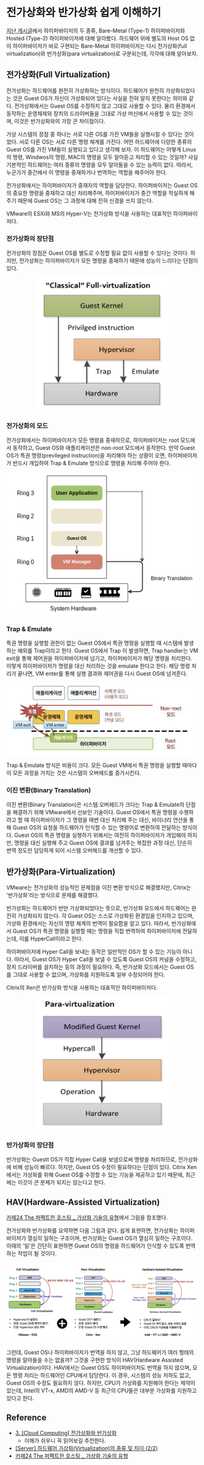 # 전가상화와 반가상화 쉽게 이해하기

<!-- 2021. 10.25 -->

[지난 게시글](03_vm-and-hypervisor.md)에서 하이퍼바이저의 두 종류, Bare-Metal (Type-1) 하이퍼바이저와 Hosted (Type-2) 하이퍼바이저에 대해 알아봤다. 하드웨어 위에 별도의 Host OS 없이 하이퍼바이저가 바로 구현되는 Bare-Metal 하이퍼바이저는 다시 전가상화(full virtualization)와 반가상화(para virtualization)로 구분되는데, 각각에 대해 알아보자.

## 전가상화(Full Virtualization)

전가상화는 하드웨어를 완전히 가상화하는 방식이다. 하드웨어가 완전히 가상화되었다는 것은 Guest OS가 자신이 가상화되어 있다는 사실을 전혀 알지 못한다는 의미와 같다. 전가상화에서는 Guest OS를 수정하지 않고 그대로 사용할 수 있다. 물리 환경에서 동작하는 운영체제와 장치의 드라이버들을 그대로 가상 머신에서 사용할 수 있는 것이며, 이것은 반가상화와의 가장 큰 차이점이다.

가상 시스템의 장점 중 하나는 서로 다른 OS를 가진 VM들을 실행시킬 수 있다는 것이었다. 서로 다른 OS는 서로 다른 명령 체계를 가진다. 어떤 하드웨어에 다양한 종류의 Guest OS를 가진 VM들이 실행되고 있다고 생각해 보자. 이 하드웨어는 어떻게 Linux의 명령, Windwos의 명령, MAC의 명령을 모두 알아듣고 처리할 수 있는 것일까? 사실 기본적인 하드웨어는 여러 종류의 명령을 모두 알아들을 수 있는 능력이 없다. 따라서, 누군가가 중간에서 이 명령을 중재하거나 번역하는 역할을 해주어야 한다.

전가상화에서는 하이퍼바이저가 중재자의 역할을 담당한다. 하이퍼바이저는 Guest OS의 중요한 명령을 중재하고 대신 처리해주며, 하이퍼바이저가 중간 역할을 착실하게 해주기 때문에 Guest OS는 그 과정에 대해 전혀 신경을 쓰지 않는다.

VMware의 ESXi와 MS의 Hyper-V는 전가상화 방식을 사용하는 대표적인 하이퍼바이저다.

### 전가상화의 장단점

전가상화의 장점은 Guest OS를 별도로 수정할 필요 없이 사용할 수 있다는 것이다. 하지만, 전가상화는 하이퍼바이저가 모든 명령을 중재하기 때문에 성능이 느리다는 단점이 있다.

<center><img src="images/2021-10-25-06-06-19.png" width="350" height="350"></center>

### 전가상화의 모드

전가상화에서는 하이퍼바이저가 모든 명령을 중재하므로, 하이퍼바이저는 root 모드에서 동작하고, Guest OS와 애플리케이션은 non-root 모드에서 동작한다. 만약 Guest OS가 특권 명령(previleged instruction)을 처리해야 하는 상황이 오면, 하이퍼바이저가 반드시 개입하여 Trap & Emulate 방식으로 명령을 처리해 주어야 한다.

![](images/2021-10-25-05-29-07.png)

### Trap & Emulate

특권 명령을 실행할 권한이 없는 Guest OS에서 특권 명령을 실행할 때 시스템에 발생하는 예외를 Trap이라고 한다. Guest OS에서 Trap 이 발생하면, Trap handler는 VM exit을 통해 제어권을 하이퍼바이저에 넘기고, 하이퍼바이저가 해당 명령을 처리한다. 이렇게 하이퍼바이저가 명령을 대신 처리하는 것을 emulate 한다고 한다. 해당 명령 처리가 끝나면, VM enter를 통해 실행 결과와 제어권을 다시 Guest OS에 넘겨준다.

![](images/2021-10-25-05-30-34.png)

Trap & Emulate 방식은 비용이 크다. 모든 Guest VM에서 특권 명령을 실행할 때마다 이 모든 과정을 거치는 것은 시스템의 오버헤드를 증가시킨다.

### 이진 변환(Binary Translation)

이진 변환(Binary Translation)은 시스템 오버헤드가 크다는 Trap & Emulate의 단점을 해결하기 위해 VMware에서 선보인 기술이다. Guest OS에서 특권 명령을 수행하려고 할 때 하이퍼바이저가 그 명령을 매번 대신 처리해 주는 대신, 바이너리 연산을 통해 Guest OS의 요청을 하드웨어가 인식할 수 있는 명령어로 변환하여 전달하는 방식이다. Guest OS의 특권 명령을 실행하기 위해서는 여전히 하이퍼바이저가 개입해야 하지만, 명령을 대신 실행해 주고 Guest OS에 결과를 넘겨주는 복잡한 과정 대신, 단순히 번역 정도만 담당하게 되어 시스템 오버헤드를 개선할 수 있다.

## 반가상화(Para-Virtualization)

VMware는 전가상화의 성능적인 문제점을 이진 변환 방식으로 해결했지만, Citrix는 '반가상화'라는 방식으로 문제를 해결했다. 

반가상화는 하드웨어가 반만 가상화되었다는 뜻으로, 반가상화 모드에서 하드웨어는 완전히 가상화되지 않는다. 각 Guest OS는 스스로 가상화된 환경임을 인지하고 있으며, 가상화 환경에서는 자신의 명령 체계의 번역이 필요함을 알고 있다. 따라서, 반가상화에서 Guest OS가 특권 명령을 실행할 때는 명령을 직접 번역하여 하이퍼바이저에 전달하는데, 이를 HyperCall이라고 한다.

하이퍼바이저에 Hyper Call을 보내는 동작은 일반적인 OS가 할 수 있는 기능이 아니다. 따라서, Guest OS가 Hyper Call을 보낼 수 있도록 Guest OS의 커널을 수정하고, 장치 드라이버를 설치하는 등의 과정이 필요하다. 즉, 반가상화 모드에서는 Guest OS를 그대로 사용할 수 없으며, 가상화를 지원하도록 일부 수정되어야 한다.

Citrix의 Xen은 반가상화 방식을 사용하는 대표적인 하이퍼바이저다.

<center><img src="images/2021-10-25-06-07-02.png" width="350" height="350"></center>

### 반가상화의 장단점

반가상화는 Guestt OS가 직접 Hyper Call을 보냄으로써 명령을 처리하므로, 전가상화에 비해 성능이 빠르다. 하지만, Guest OS 수정이 필요하다는 단점이 있다. Citrix Xen에서는 가상화를 위해 Guest OS를 수정할 수 있는 기능을 제공하고 있기 때문에, 최근에는 이것이 큰 문제가 되지는 않는다고 한다.

## HAV(Hardware-Assisted Virtualization)

[카페24 The 퍼펙트한 호스팅 _ 가상화 기술의 유형](https://blog.cafe24.com/1621)에서 그림을 참조했다.

전가상화와 반가상화를 요약하면 다음 그림과 같다. 쉽게 표현하면, 전가상화는 하이퍼바이저가 열심히 일하는 구조이며, 반가상화는 Guest OS가 열심히 일하는 구조이다. 이때의 '일'은 간단히 표현하면 Guest OS의 명령을 하드웨어가 인식할 수 있도록 번역하는 작업이 될 것이다.

![](images/2021-10-25-06-10-51.png)

그런데, Guest OS나 하이퍼바이저가 번역을 하지 않고, 그냥 하드웨어가 여러 형태의 명령을 알아들을 수는 없을까? 그것을 구현한 방식이 HAV(Hardware Assisted Virtualization)이다. HAV에서는 Guest OS도 하이퍼바이저도 번역을 하지 않으며, 모든 명령 처리는 하드웨어인 CPU에서 담당한다. 이 경우, 시스템의 성능 저하도 없고, Guest OS의 수정도 필요하지 않다. 하지만, CPU가 가상화를 지원해야 한다는 제약이 있는데, Intel의 VT-x, AMD의 AMD-V 등 최근의 CPU들은 대부분 가상화를 지원하고 있다고 한다.

## Reference

- [3. [Cloud Computing] 전가상화와 반가상화](https://m.blog.naver.com/alice_k106/220218878967)
  + 이해가 쉬우니 꼭 읽어보길 추천한다.
- [[Server] 하드웨어 가상화(Virtualization)의 종류 및 차이 (2/2)](https://mangkyu.tistory.com/87)
- [카페24 The 퍼펙트한 호스팅 _ 가상화 기술의 유형](https://blog.cafe24.com/1621)